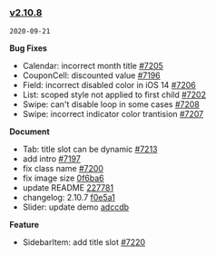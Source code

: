 ### [v2.10.8](https://github.com/youzan/vant/compare/v2.10.7...v2.10.8)

`2020-09-21`

**Bug Fixes**

- Calendar: incorrect month title [#7205](https://github.com/youzan/vant/issues/7205)
- CouponCell: discounted value [#7196](https://github.com/youzan/vant/issues/7196)
- Field: incorrect disabled color in iOS 14 [#7206](https://github.com/youzan/vant/issues/7206)
- List: scoped style not applied to first child [#7202](https://github.com/youzan/vant/issues/7202)
- Swipe: can't disable loop in some cases [#7208](https://github.com/youzan/vant/issues/7208)
- Swipe: incorrect indicator color trantision [#7207](https://github.com/youzan/vant/issues/7207)

**Document**

- Tab: title slot can be dynamic [#7213](https://github.com/youzan/vant/issues/7213)
- add intro [#7197](https://github.com/youzan/vant/issues/7197)
- fix class name [#7200](https://github.com/youzan/vant/issues/7200)
- fix image size [0f6ba6](https://github.com/youzan/vant/commit/0f6ba68ebedad67a29c34dbdc39f9af385350f8b)
- update README [227781](https://github.com/youzan/vant/commit/2277815d695ced3b855609d1f7438e1232600878)
- changelog: 2.10.7 [f0e5a1](https://github.com/youzan/vant/commit/f0e5a1a428049aceb226de748b6eec071fc6637b)
- Slider: update demo [adccdb](https://github.com/youzan/vant/commit/adccdbcb21a26a31067fa8ded83caffbfc36a17d)

**Feature**

- SidebarItem: add title slot [#7220](https://github.com/youzan/vant/issues/7220)
